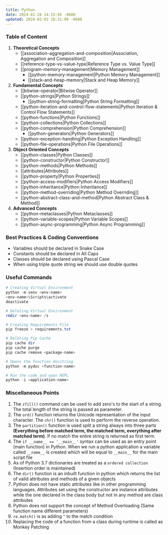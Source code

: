 ```yaml
---
title: Python
date: 2024-01-28 14:15:56 -0600
updated: 2024-02-03 10:31:09 -0600
---
```


### Table of Content

1. **Theoretical Concepts**
	* [[association-aggregation-and-composition|Association, Aggregation and Composition]]
	* [[reference-type-vs-value-type|Reference Type vs. Value Type]]
	* [[program-memory-management|Memory Management]]
		* [[python-memory-management|Python Memory Management]]
		* [[stack-and-heap-memory|Stack and Heap Memory]]
1. **Fundamental Concepts**
	* [[bitwise-operator|Bitwise Operator]]
	* [[python-strings|Python Strings]]
		* [[python-string-formatting|Python String Formatting]]
	* [[python-iteration-and-control-flow-statements|Python Iteration & Control Flow Statements]]
	* [[python-functions|Python Functions]]
	* [[python-collections|Python Collections]]
	* [[python-comprehension|Python Comprehension]]
		* [[python-generators|Python Generators]]
	* [[python-exception-handling|Python Exception Handling]]
	* [[python-file-operations|Python File Operations]]
2. **Object Oriented Concepts**
	* [[python-classes|Python Classes]]
	* [[python-constructor|Python Constructor]]
	* [[python-methods|Python Methods]]
	* [[attributes|Attributes]]
	* [[python-property|Python Properties]]
	* [[python-access-modifiers|Python Access Modifiers]]
	* [[python-inheritance|Python Inheritance]]
	* [[python-method-overriding|Python Method Overriding]]
	* [[python-abstract-class-and-method|Python Abstract Class & Method]]
3. **Advanced Concepts**
	- [[python-metaclasses|Python Metaclasses]]
	- [[python-variable-scopes|Python Variable Scopes]]
	- [[python-async-programming|Python Async Programming]]

### Best Practices & Coding Conventions

* Variables should be declared in Snake Case
* Constants should be declared in All Caps
* Classes should be declared using Pascal Case
* When using triple quote string we should use double quotes

### Useful Commands

````powershell
# Creating Virtual Environment
python -m venv <env-name>
<env-name>\Scripts\activate
deactivate

# Deleting Virtual Environment
rmdir <env-name> /s

# Creating Requirements File
pip freeze > requirements.txt

# Deleting Pip Cache
pip cache dir
pip cache purge
pip cache remove <package-name>

# Opens the function docstring
python -m pydoc <function-name>

# Run the code and open REPL
python -i <application-name>
````

### Miscellaneous Points

1. The `zfill()` command can be used to add zero's to the start of a string. The total length of the string is passed as parameter.
2. The `ord()` function returns the Unicode representation of the input character. The `chr()` function is used to perform the reverse operation.
3. The `partition()` function is used split a string always into three parts **(Everything before matched term, the matched term, everything after matched term)**. If no match the entire string is returned as first term.
4. The `if __name__ == '__main__'` syntax can be used as an entry point (main function) in Python. When we run a python application a variable called `__name__` is created which will be equal to `__main__` for the main script file
5. As of Python 3.7 dictionaries are treated as a `ordered collection` (Insertion order is maintained)
6. The `dir()` function is an inbuilt function in python which returns the list of valid attributes and methods of a given objects
7. Python does not have static attributes like in other programming languages. Attributes set using the constructor are instance attributes while the one declared in the class body but not in any method are class attributes
8. Python does not support the concept of Method Overloading (Same function name different parameters)
9. `re.match()` is as adding `^` to the match condition
10. Replacing the code of a function from a class during runtime is called as Monkey Patching
